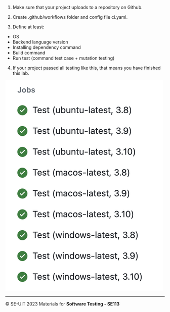 1. Make sure that your project uploads to a repository on Github.

2. Create .github/workflows folder and config file ci.yaml.

3. Define at least:

- OS
- Backend language version
- Installing dependency command
- Build command
- Run test (command test case + mutation testing)

4. If your project passed all testing like this, that means you have finished this lab.

![](./github_action.png)

---
&copy; SE-UIT 2023
Materials for **Software Testing - SE113** 